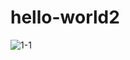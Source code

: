 # hello-world2

![1-1](https://github.com/tanakorn5670/hello-world2/assets/135503986/87fb02d7-c295-415b-bf40-fdd927521089)
